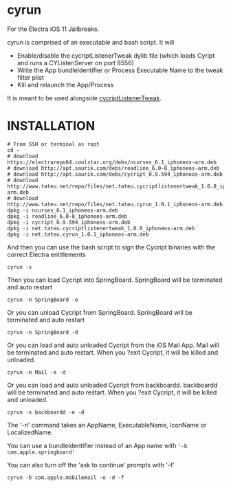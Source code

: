 # cyrun
For the Electra iOS 11 Jailbreaks.

cyrun is comprised of an executable and bash script. It will

* Enable/disable the cycriptListenerTweak dylib file (which loads Cyript and runs a CYListenServer on port 8556)
* Write the App bundleIdentifier or Process Executable Name to the tweak filter plist
* Kill and relaunch the App/Process

It is meant to be used alongside [cycriptListenerTweak](https://github.com/tateu/cycriptListenerTweak).

# INSTALLATION

	# From SSH or terminal as root
	cd ~
	# download https://electrarepo64.coolstar.org/debs/ncurses_6.1_iphoneos-arm.deb
	# download http://apt.saurik.com/debs/readline_6.0-8_iphoneos-arm.deb
	# download http://apt.saurik.com/debs/cycript_0.9.594_iphoneos-arm.deb
	# download http://www.tateu.net/repo/files/net.tateu.cycriptlistenertweak_1.0.0_iphoneos-arm.deb
	# download http://www.tateu.net/repo/files/net.tateu.cyrun_1.0.1_iphoneos-arm.deb
	dpkg -i ncurses_6.1_iphoneos-arm.deb
	dpkg -i readline_6.0-8_iphoneos-arm.deb
	dpkg -i cycript_0.9.594_iphoneos-arm.deb
	dpkg -i net.tateu.cycriptlistenertweak_1.0.0_iphoneos-arm.deb
	dpkg -i net.tateu.cyrun_1.0.1_iphoneos-arm.deb

And then you can use the bash script to sign the Cycript binaries with the correct Electra entitlements

	cyrun -s

Then you can load Cycript into SpringBoard. SpringBoard will be terminated and auto restart

	cyrun -n SpringBoard -e

Or you can unload Cycript from SpringBoard. SpringBoard will be terminated and auto restart

	cyrun -n SpringBoard -d

Or you can load and auto unloaded Cycript from the iOS Mail App. Mail will be terminated and auto restart. When you ?exit Cycript, it will be killed and unloaded.

	cyrun -n Mail -e -d

Or you can load and auto unloaded Cycript from backboardd. backboardd will be terminated and auto restart. When you ?exit Cycript, it will be killed and unloaded.

	cyrun -x backboardd -e -d

The '-n' command takes an AppName, ExecutableName, IconName or LocalizedName.

You can use a bundleIdentifier instead of an App name with `'-b com.apple.springboard'`

You can also turn off the 'ask to continue' prompts with '-f'

	cyrun -b com.apple.mobilemail -e -d -f
